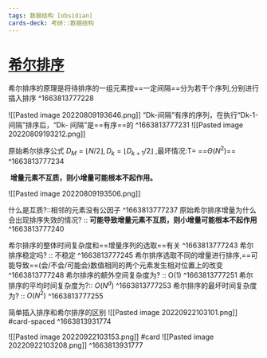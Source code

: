 ```yaml
---
tags: 数据结构 [obsidian]
cards-deck: 考研::数据结构
---
```


# [希尔排序](zotero://select/library/items/P2KSK7S8)
希尔排序的原理是将待排序的一组元素按==一定间隔==分为若干个序列,分别进行插入排序
^1663813777228


![[Pasted image 20220809193646.png]]
“Dk-间隔”有序的序列，在执行“Dk-1-间隔”排序后，“Dk- 间隔”是==有序==的
^1663813777231
![[Pasted image 20220809193212.png]]

原始希尔排序公式 $D_{M}=\lfloor N / 2\rfloor, D_{k}=\left\lfloor D_{k+1} / 2\right\rfloor$ ,最坏情况:T= ==$\Theta\left(N^{2}\right)$==
^1663813777234

 **增量元素不互质，则小增量可能根本不起作用。**

![[Pasted image 20220809193506.png]]

什么是互质?::相邻的元素没有公因子 ^1663813777237
原始希尔排序增量为什么会出现排序失效的情况? :: **可能导致增量元素不互质，则小增量可能根本不起作用**  ^1663813777240

希尔排序的整体时间复杂度和==增量序列的选取==有关
^1663813777243
希尔排序稳定吗? :: 不稳定 ^1663813777245
希尔排序选取不同的增量进行排序,==可能导致==(会/不会/可能会)数值相同的两个元素发生相对位置上的改变
^1663813777248
希尔排序的额外空间复杂度为? :: O(1) ^1663813777251
希尔排序的平均时间复杂度为?::  $O\left(N^{d}\right)$ ^1663813777253
希尔排序的最坏时间复杂度为? :: $O(N^2)$ ^1663813777255


简单插入排序和希尔排序的区别
![[Pasted image 20220922103101.png]]
#card-spaced 
^1663813931774

![[Pasted image 20220922103153.png]] #card 
![[Pasted image 20220922103208.png]]
^1663813931777


